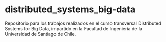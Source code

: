 # distributed_systems_big-data
Repositorio para los trabajos realizados en el curso transversal Distributed Systems for Big Data, impartido en la Facultad de Ingeniería de la Universidad de Santiago de Chile.
